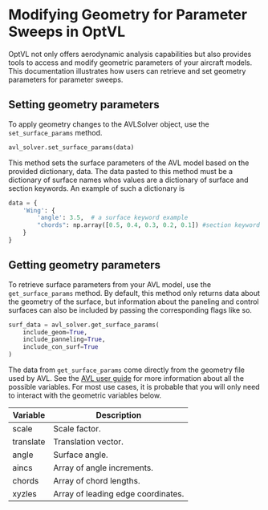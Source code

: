 # Modifying Geometry for Parameter Sweeps in OptVL

OptVL not only offers aerodynamic analysis capabilities but also provides tools to access and modify geometric parameters of your aircraft models. This documentation illustrates how users can retrieve and set geometry parameters for parameter sweeps.


## Setting geometry parameters

To apply geometry changes to the AVLSolver object, use the `set_surface_params` method.
```python
avl_solver.set_surface_params(data)
```
This method sets the surface parameters of the AVL model based on the provided dictionary, data.
The data pasted to this method must be a dictionary of surface names whos values are a dictionary of surface and section keywords.
An example of such a dictionary is
```python
data = {
    'Wing': {
        'angle': 3.5,  # a surface keyword example
        "chords": np.array([0.5, 0.4, 0.3, 0.2, 0.1]) #section keyword example
    }
}
```

## Getting geometry parameters

To retrieve surface parameters from your AVL model, use the `get_surface_params` method.
By default, this method only returns data about the geometry of the surface, but information about the paneling and control surfaces can also be included by passing the corresponding flags like so. 
```python
surf_data = avl_solver.get_surface_params(
    include_geom=True,
    include_panneling=True,
    include_con_surf=True
)
```
The data from `get_surface_params` come directly from the geometry file used by AVL.
See the [AVL user guide](https://web.mit.edu/drela/Public/web/avl/avl_doc.txt) for more information about all the possible variables.
For most use cases, it is probable that you will only need to interact with the geometric variables below. 

| Variable    | Description                       |
|-------------|-----------------------------------|
| scale       | Scale factor.                     |
| translate   | Translation vector.               |
| angle       | Surface angle.                    |
| aincs       | Array of angle increments.        |
| chords      | Array of chord lengths.           |
| xyzles      | Array of leading edge coordinates.|

<!-- ## Parameter sweep example


Initialize the AVLSolver:

```python
avl_solver = AVLSolver(geo_file="aircraft_mod.avl")
```
Retrieve the current geometry parameters:

```python

data = avl_solver.get_surface_params(
    include_geom=True,
    include_panneling=True,
    include_con_surf=True
)
```
Modify the desired parameters, e.g., scale the wing by a factor of 1.2:

```python

data["Wing"]["scale"] = np.array([1.2, 1.2, 1.2])
```
Set the modified parameters back to the AVL model:

```python

avl_solver.set_surface_params(data)
```
Execute the analysis run:

```python

avl_solver.add_constraint("alpha", 6.00)
avl_solver.execute_run()
```

Fetch the results and proceed with the next step in your parameter sweep. -->
